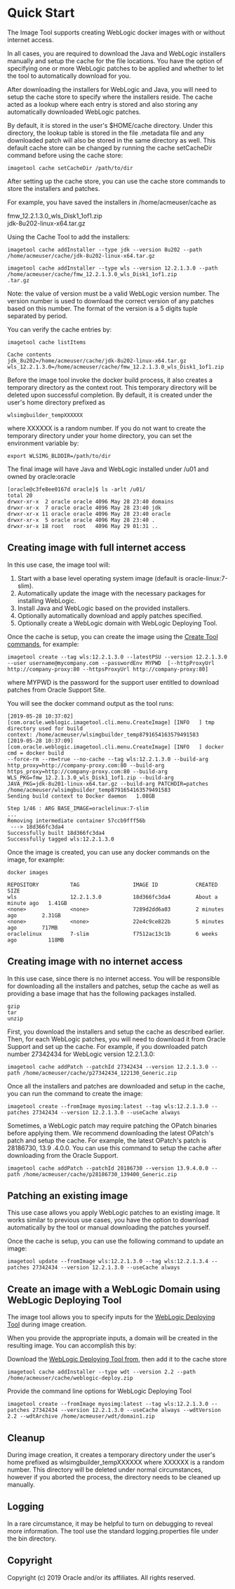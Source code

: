 # Quick Start

The Image Tool supports creating WebLogic docker images with or without internet access. 

In all cases, you are required to download the Java and WebLogic installers manually and setup the cache for the file 
locations.  You have the option of specifying one or more WebLogic patches to be applied and whether to let the tool to 
automatically download for you.

After downloading the installers for WebLogic and Java, you will need to setup the cache store to specify where the
 installers reside.  The cache acted as a lookup where each entry is stored and also storing any 
 automatically downloaded WebLogic patches.

By default, it is stored in the user's $HOME/cache directory.  Under this directory, the lookup table is stored in 
the file .metadata file and any downloaded patch will also be stored in the same directory as well.  This 
default cache store can be changed by running the cache setCacheDir command before using the cache store:

```aidl
imagetool cache setCacheDir /path/to/dir
```

After setting up the cache store, you can use the cache store commands to store the installers and patches.
 
For example, you have saved the installers in /home/acmeuser/cache as

fmw_12.2.1.3.0_wls_Disk1_1of1.zip\
jdk-8u202-linux-x64.tar.gz
 

Using the Cache Tool to add the installers:

```aidl
imagetool cache addInstaller --type jdk --version 8u202 --path /home/acmeuser/cache/jdk-8u202-linux-x64.tar.gz
```

```aidl
imagetool cache addInstaller --type wls --version 12.2.1.3.0 --path /home/acmeuser/cache/fmw_12.2.1.3.0_wls_Disk1_1of1.zip
.tar.gz

```

Note:  the value of version must be a valid WebLogic version number. The version number is used to download the 
correct version of any patches based on this number.  The format of the version is a 5 digits tuple separated by period.

You can verify the cache entries by:

```aidl
imagetool cache listItems
```

```aidl
Cache contents
jdk_8u202=/home/acmeuser/cache/jdk-8u202-linux-x64.tar.gz
wls_12.2.1.3.0=/home/acmeuser/cache/fmw_12.2.1.3.0_wls_Disk1_1of1.zip

```

Before the image tool invoke the docker build process, it also creates a temporary directory as the context root.  This temporary directory will be deleted upon successful completion. By default, it is created under the user's home 
directory prefixed as 

```
wlsimgbuilder_tempXXXXXX 
```
where XXXXXX is a random number.  If you do not want to create the temporary directory under your home directory, you
 can set the environment variable by:
 
 ```aidl
export WLSIMG_BLDDIR=/path/to/dir
```

The final image will have Java and WebLogic installed under /u01 and owned by oracle:oracle

```aidl
[oracle@c3fe8ee0167d oracle]$ ls -arlt /u01/
total 20
drwxr-xr-x  2 oracle oracle 4096 May 28 23:40 domains
drwxr-xr-x  7 oracle oracle 4096 May 28 23:40 jdk
drwxr-xr-x 11 oracle oracle 4096 May 28 23:40 oracle
drwxr-xr-x  5 oracle oracle 4096 May 28 23:40 .
drwxr-xr-x 18 root   root   4096 May 29 01:31 ..
```



## Creating image with full internet access

In this use case, the image tool will:

1. Start with a base level operating system image (default is oracle-linux:7-slim).
2. Automatically update the image with the necessary packages for installing WebLogic.
3. Install Java and WebLogic based on the provided installers.
4. Optionally automatically download and apply patches specified.
5. Optionally create a WebLogic domain with WebLogic Deploying Tool.


Once the cache is setup, you can create the image using the [Create Tool commands](create-image.md), for example:

```aidl
imagetool create --tag wls:12.2.1.3.0 --latestPSU --version 12.2.1.3.0 --user username@mycompany.com --passwordEnv MYPWD  [--httpProxyUrl http://company-proxy:80 --httpsProxyUrl http://company-proxy:80]
```

where MYPWD is the password for the support user entitled to download patches from Oracle Support Site.

You will see the docker command output as the tool runs:

```aidl
[2019-05-28 10:37:02] [com.oracle.weblogic.imagetool.cli.menu.CreateImage] [INFO   ] tmp directory used for build 
context: /home/acmeuser/wlsimgbuilder_temp8791654163579491583 
[2019-05-28 10:37:09] [com.oracle.weblogic.imagetool.cli.menu.CreateImage] [INFO   ] docker cmd = docker build 
--force-rm --rm=true --no-cache --tag wls:12.2.1.3.0 --build-arg http_proxy=http://company-proxy.com:80 --build-arg 
https_proxy=http://company-proxy.com:80 --build-arg WLS_PKG=fmw_12.2.1.3.0_wls_Disk1_1of1.zip --build-arg 
JAVA_PKG=jdk-8u201-linux-x64.tar.gz --build-arg PATCHDIR=patches /home/acmeuser/wlsimgbuilder_temp8791654163579491583 
Sending build context to Docker daemon   1.08GB

Step 1/46 : ARG BASE_IMAGE=oraclelinux:7-slim
...
Removing intermediate container 57ccb9fff56b
 ---> 18d366fc3da4
Successfully built 18d366fc3da4
Successfully tagged wls:12.2.1.3.0
```

Once the image is created, you can use any docker commands on the image, for example:

```aidl
docker images

REPOSITORY          TAG                 IMAGE ID            CREATED              SIZE
wls                 12.2.1.3.0          18d366fc3da4        About a minute ago   1.41GB
<none>              <none>              7289d2dd6a03        2 minutes ago        2.31GB
<none>              <none>              22e4c9ce822b        5 minutes ago        717MB
oraclelinux         7-slim              f7512ac13c1b        6 weeks ago          118MB

```

## Creating image with no internet access


In this use case, since there is no internet access.  You will be responsible for downloading all the installers and 
patches, setup the cache as well as providing a base image that has the following packages installed.


```aidl
gzip 
tar 
unzip
```

First, you download the installers and setup the cache as described earlier.  Then, for each WebLogic patches, you 
will need to download it from Oracle Support and set up the cache. For example, if you downloaded patch number 
27342434 for WebLogic version 12.2.1.3.0:
 
```aidl
imagetool cache addPatch --patchId 27342434 --version 12.2.1.3.0 --path /home/acmeuser/cache/p27342434_122130_Generic.zip
```

Once all the installers and patches are downloaded and setup in the cache, you can run the command to create the image:

```aidl
imagetool create --fromImage myosimg:latest --tag wls:12.2.1.3.0 --patches 27342434 --version 12.2.1.3.0 --useCache always
```

Sometimes, a WebLogic patch may require patching the OPatch binaries before applying them.  We recommend 
downloading the latest OPatch's patch and setup the cache.  For example, the latest OPatch's patch is 28186730, 13.9
.4.0.0.  You can use this command to setup the cache after downloading from the Oracle Support.

```aidl
imagetool cache addPatch --patchId 28186730 --version 13.9.4.0.0 --path /home/acmeuser/cache/p28186730_139400_Generic.zip
```

## Patching an existing image

This use case allows you apply WebLogic patches to an existing image. It works similar to previous use cases, you 
have the option to download automatically by the tool or manual downloading the patches yourself.

Once the cache is setup, you can use the following command to update an image:

```aidl
imagetool update --fromImage wls:12.2.1.3.0 --tag wls:12.2.1.3.4 --patches 27342434 --version 12.2.1.3.0 --useCache always
```

## Create an image with a WebLogic Domain using WebLogic Deploying Tool

The image tool allows you to specify inputs for the [WebLogic Deploying Tool](https://github.com/oracle/weblogic-deploy-tooling) during image creation.  

When you provide the appropriate inputs, a domain will be created in the resulting image. You can accomplish this by:

Download the [WebLogic Deploying Tool from](https://github.com/oracle/weblogic-deploy-tooling/releases), then add it to the cache store

```aidl
imagetool cache addInstaller --type wdt --version 2.2 --path /home/acmeuser/cache/weblogic-deploy.zip
```

Provide the command line options for WebLogic Deploying Tool

```aidl
imagetool create --fromImage myosimg:latest --tag wls:12.2.1.3.0 --patches 27342434 --version 12.2.1.3.0 --useCache always --wdtVersion 2.2 --wdtArchive /home/acmeuser/wdt/domain1.zip
```

## Cleanup

During image creation, it creates a temporary directory under the user's home prefixed as wlsimgbuilder_tempXXXXXX 
where XXXXXX is a random number.  This directory will be deleted under normal circumstances, however if you aborted the process, the directory needs to
 be cleaned up manually.

## Logging

In a rare circumstance, it may be helpful to turn on debugging to reveal more information.  The tool use the standard
logging.properties file under the bin directory. 


## Copyright
Copyright (c) 2019 Oracle and/or its affiliates. All rights reserved.
